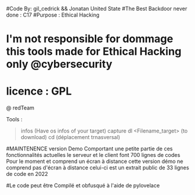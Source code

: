 #Code By: gil_cedrick && Jonatan United State 
#The Best Backdoor never done : C17
#Purpose : Ethical Hacking

# I'm not responsible for dommage this tools made for Ethical Hacking only @cybersecurity
# licence : GPL
@ redTeam

 Tools :

 > infos (Have os infos of your target)
 > capture <nameYouWant>
 > dl <Filename_target> (to download) 
 > cd <directory> (déplacement trnasversal)

#MAINTENENCE version Demo Comportant une petite partie de ces fonctionnalités actuelles le serveur et le client font 700 lignes de codes 
Pour le moment et comprend un écran à distance cette version démo ne comprend pas d'écran à distance celui-ci est un extrait public de 33 lignes de code en 2022

#Le code peut être Compilé et obfusqué à l'aide de pylovelace 

